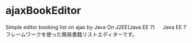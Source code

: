 # ajaxBookEditor
Simple editor booking list on ajax by Java
On J2EE(Java EE 7)
　
Java EE 7フレームワークを使った簡易書籍リストエディターです。
